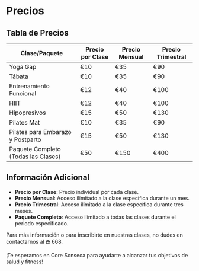 # Precios

## Tabla de Precios

| Clase/Paquete                  | Precio por Clase | Precio Mensual | Precio Trimestral |
|--------------------------------|------------------|----------------|-------------------|
| Yoga Gap                       | €10              | €35            | €90               |
| Tábata                         | €10              | €35            | €90               |
| Entrenamiento Funcional        | €12              | €40            | €100              |
| HIIT                           | €12              | €40            | €100              |
| Hipopresivos                   | €15              | €50            | €130              |
| Pilates Mat                    | €10              | €35            | €90               |
| Pilates para Embarazo y Postparto | €15           | €50            | €130              |
| Paquete Completo (Todas las Clases) | €50         | €150           | €400              |

## Información Adicional

- **Precio por Clase**: Precio individual por cada clase.
- **Precio Mensual**: Acceso ilimitado a la clase específica durante un mes.
- **Precio Trimestral**: Acceso ilimitado a la clase específica durante tres meses.
- **Paquete Completo**: Acceso ilimitado a todas las clases durante el periodo especificado.

Para más información o para inscribirte en nuestras clases, no dudes en contactarnos al ☎️ 668.

¡Te esperamos en Core Sonseca para ayudarte a alcanzar tus objetivos de salud y fitness!